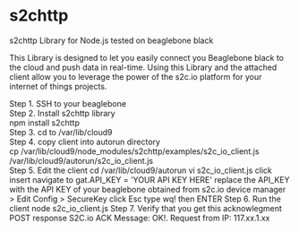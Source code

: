 # s2chttp
s2chttp Library for Node.js tested on beaglebone black

This Library is designed to let you easily connect you Beaglebone black to the cloud and push data in real-time. 
Using this Library and the attached client allow you to leverage the power of the s2c.io platform for your internet of things projects.

Step 1. SSH to your beaglebone <br>
Step 2. Install s2chttp library<br> 
      npm install s2chttp <br>
Step 3. cd to /var/lib/cloud9  <br>
Step 4. copy client into autorun directory<br>
      cp /var/lib/cloud9/node_modules/s2chttp/examples/s2c_io_client.js /var/lib/cloud9/autorun/s2c_io_client.js <br>
Step 5. Edit the client
    cd /var/lib/cloud9/autorun
    vi s2c_io_client.js
    click insert
    navigate to gat.API_KEY = 'YOUR API KEY HERE'
    replace the API_KEY with the API KEY of your beaglebone obtained from s2c.io device manager > Edit Config > SecureKey
    click Esc
    type wq! then ENTER
Step 6. Run the client
    node s2c_io_client.js
Step 7. Verify that you get this acknowlegment
    POST response  S2C.io ACK Message: OK!. Request from IP: 117.xx.1.xx

    
    
